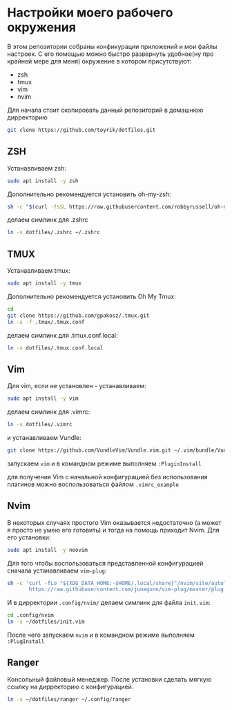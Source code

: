 # Настройки моего рабочего окружения 

В этом репозитории собраны конфикурации приложений и мои файлы настроек.
С его помощью можно быстро развернуть удобное(ну про крайней мере для меня)
окружение в котором присутствуют:

* zsh
* tmux
* vim
* nvim

Для начала стоит скопировать данный репозиторий в домашнюю дирректорию

```bash
git clone https://github.com/toyrik/dotfiles.git
```

## ZSH

Устанавливаем zsh:

```bash
sudo apt install -y zsh
```

Дополнительно рекомендуется установить oh-my-zsh:

```bash
sh -c "$(curl -fsSL https://raw.githubusercontent.com/robbyrussell/oh-my-zsh/master/tools/install.sh)"
```

делаем симлинк для .zshrc

```bash
ln -s dotfiles/.zshrc ~/.zshrc
```

## TMUX

Устанавливаем tmux:

```bash
sudo apt install -y tmux
```

Дополнительно рекомендуется установить Oh My Tmux:

```bash
cd
git clone https://github.com/gpakosz/.tmux.git
ln -s -f .tmux/.tmux.conf
```

делаем симлинк для .tmux.conf.local:

```bash
ln -s dotfiles/.tmux.conf.local
```

## Vim

Для vim, если не установлен - устанавливаем:

```bash
sudo apt install -y vim
```

делаем симлинк для .vimrc:

```bash
ln -s dotfiles/.vimrc
```

и устанавливаем Vundle:

```bash
git clone https://github.com/VundleVim/Vundle.vim.git ~/.vim/bundle/Vundle.vim
```

запускаем `vim` и в командном режиме выполняем `:PluginInstall`

для получения Vim с начальной конфигурацией без использования плагинов можно
воспользоваться файлом `.vimrc_example`

## Nvim

В некоторых случаях простого Vim оказывается недостаточно (а может я просто не
умею его готовить) и тогда на помощь приходит Nvim. 
Для его установки:

```bash
sudo apt install -y neovim
```
Для того чтобы воспользоваться представленной конфигурацией сначала 
устанавливаем `vim-plug`:

```bash
sh -c 'curl -fLo "${XDG_DATA_HOME:-$HOME/.local/share}"/nvim/site/autoload/plug.vim --create-dirs \
       https://raw.githubusercontent.com/junegunn/vim-plug/master/plug.vim'
```

И в дирректории `.config/nvim/` делаем симлинк для файла `init.vim`:

```bash
cd .config/nvim
ln -s ~/dotfiles/init.vim
```

После чего запускаем `nvim` и в командном режиме выполняем `:PlugInstall` 

## Ranger

Консольный файловый менеджер. После установки сделать мягкую ссылку на
дирректорию с конфигурацией.

```bash
ln -s ~/dotfiles/ranger ~/.config/ranger
```

